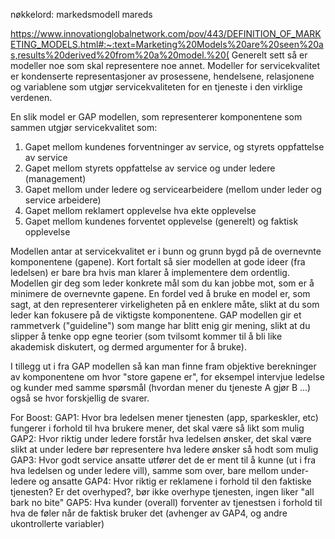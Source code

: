 nøkkelord:
markedsmodell
mareds

https://www.innovationglobalnetwork.com/pov/443/DEFINITION_OF_MARKETING_MODELS.html#:~:text=Marketing%20Models%20are%20seen%20as,results%20derived%20from%20a%20model.%20(
Generelt sett så er modeller noe som skal representere noe annet. Modeller for servicekvalitet er kondenserte representasjoner av prosessene, hendelsene, relasjonene og variablene som utgjør servicekvaliteten for en tjeneste i den virklige verdenen. 

En slik model er GAP modellen, som representerer komponentene som sammen utgjør servicekvalitet som:

1. Gapet mellom kundenes forventninger av service, og styrets oppfattelse av service
2. Gapet mellom styrets oppfattelse av service og under ledere (management)
3. Gapet mellom under ledere og servicearbeidere (mellom under leder og service arbeidere)
4. Gapet mellom reklamert opplevelse hva ekte opplevelse
5. Gapet mellom kundenes forventet opplevelse (generelt) og faktisk opplevelse

Modellen antar at servicekvalitet er i bunn og grunn bygd på de overnevnte komponentene (gapene). Kort fortalt så sier modellen at gode ideer (fra ledelsen) er bare bra hvis man klarer å implementere dem ordentlig. Modellen gir deg som leder konkrete mål som du kan jobbe mot, som er å minimere de overnevnte gapene. En fordel ved å bruke en model er, som sagt, at den representerer virkeligheten på en enklere måte, slikt at du som leder kan fokusere på de viktigste komponentene. GAP modellen gir et rammetverk ("guideline") som mange har blitt enig gir mening, slikt at du slipper å tenke opp egne teorier (som tvilsomt kommer til å bli like akademisk diskutert, og dermed argumenter for å bruke). 

I tillegg ut i fra GAP modellen så kan man finne fram objektive berekninger av komponentene om hvor "store gapene er", for eksempel intervjue ledelse og kunder med samme spørsmål (hvordan mener du tjeneste A gjør B ...) også se hvor forskjellig de svarer. 

For Boost:
GAP1: Hvor bra ledelsen mener tjenesten (app, sparkeskler, etc) fungerer i forhold til hva brukere mener, det skal være så likt som mulig 
GAP2: Hvor riktig under ledere forstår hva ledelsen ønsker, det skal være slikt at under ledere bør representere hva ledere ønsker så hodt som mulig
GAP3: Hvor godt service ansatte utfører det de er ment til å kunne (ut i fra hva ledelsen og under ledere vill), samme som over, bare mellom under-ledere og ansatte
GAP4: Hvor riktig er reklamene i forhold til den faktiske tjenesten? Er det overhyped?, bør ikke overhype tjenesten, ingen liker "all bark no bite"
GAP5: Hva kunder (overall) forventer av tjenestsen i forhold til hva de føler når de faktisk bruker det (avhenger av GAP4, og andre ukontrollerte variabler)